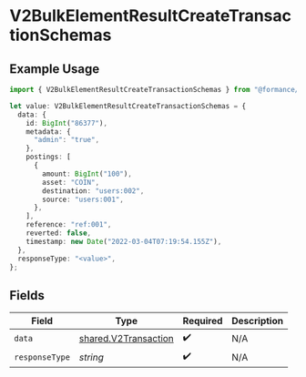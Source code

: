 # V2BulkElementResultCreateTransactionSchemas

## Example Usage

```typescript
import { V2BulkElementResultCreateTransactionSchemas } from "@formance/formance-sdk/sdk/models/shared";

let value: V2BulkElementResultCreateTransactionSchemas = {
  data: {
    id: BigInt("86377"),
    metadata: {
      "admin": "true",
    },
    postings: [
      {
        amount: BigInt("100"),
        asset: "COIN",
        destination: "users:002",
        source: "users:001",
      },
    ],
    reference: "ref:001",
    reverted: false,
    timestamp: new Date("2022-03-04T07:19:54.155Z"),
  },
  responseType: "<value>",
};
```

## Fields

| Field                                                               | Type                                                                | Required                                                            | Description                                                         |
| ------------------------------------------------------------------- | ------------------------------------------------------------------- | ------------------------------------------------------------------- | ------------------------------------------------------------------- |
| `data`                                                              | [shared.V2Transaction](../../../sdk/models/shared/v2transaction.md) | :heavy_check_mark:                                                  | N/A                                                                 |
| `responseType`                                                      | *string*                                                            | :heavy_check_mark:                                                  | N/A                                                                 |